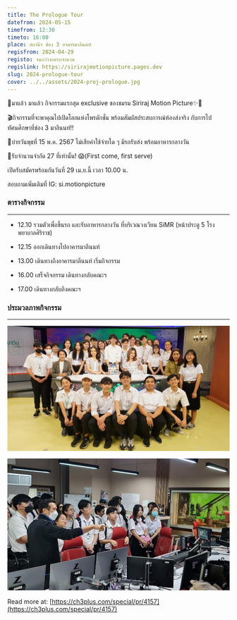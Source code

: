 ```yaml
---
title: The Prologue Tour
datefrom: 2024-05-15
timefrom: 12:30
timeto: 16:00
place: สถานีฯ ช่อง 3 อาคารมาลีนนท์
regisfrom: 2024-04-29
registo: จนกว่าจะครบจำนวน
regislink: https://sirirajmotionpicture.pages.dev
slug: 2024-prologue-tour
cover: ../../assets/2024-proj-prologue.jpg
---
```

🚨มาแล้ว มาแล้ว กิจกรรมแรกสุด exclusive ของชมรม Siriraj Motion Picture✨👀

🎬กิจกรรมที่จะพาคุณไปเปิดโลกแห่งโพรดักชั่น พร้อมสัมผัสประสบการณ์ห้องส่งจริง กับการไปทัศนศึกษาที่ช่อง 3 มาลีนนท์‼️

📅บ่ายวันพุธที่ 15 พ.ค. 2567 ไม่เสียค่าใช้จ่ายใด ๆ มีรถรับส่ง พร้อมอาหารกลางวัน

📢รับจำนวนจำกัด 27 ที่เท่านั้น! 😱(First come, first serve)

เปิดรับสมัครพร้อมกันวันที่ 29 เม.ย.นี้ เวลา 10.00 น.

สอบถามเพิ่มเติมที่ IG: si.motionpicture

### ตารางกิจกรรม

* * *

*   12.10 รวมตัวเพื่อขึ้นรถ และรับอาหารกลางวัน ที่บริเวณวงเวียน SiMR (หน้าประตู 5 โรงพยาบาลศิริราช)
    
*   12.15 ออกเดินทางไปอาคารมาลีนนท์
    
*   13.00 เดินทางถึงอาคารมาลีนนท์ เริ่มกิจกรรม
    
*   16.00 เสร็จกิจกรรม เดินทางกลับคณะฯ
    
*   17.00 เดินทางกลับถึงคณะฯ
    

### ประมวลภาพกิจกรรม

* * *

![](../../assets/2024-prof-prologue-1.jpg)

![](../../assets/2024-proj-prologue-2.jpg)

Read more at: [https://ch3plus.com/special/pr/4157](https://ch3plus.com/special/pr/4157)